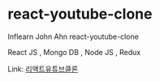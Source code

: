 # react-youtube-clone

Inflearn John Ahn react-youtube-clone

React JS , Mongo DB , Node JS , Redux

Link: [리액트유튜브클론][link]

[link]: https://www.inflearn.com/course/%EB%94%B0%EB%9D%BC%ED%95%98%EB%A9%B0-%EB%B0%B0%EC%9A%B0%EB%8A%94-%EB%85%B8%EB%93%9C-%EB%A6%AC%EC%95%A1%ED%8A%B8-%EC%9C%A0%ED%8A%9C%EB%B8%8C-%EB%A7%8C%EB%93%A4%EA%B8%B0/ "go inflearn"
